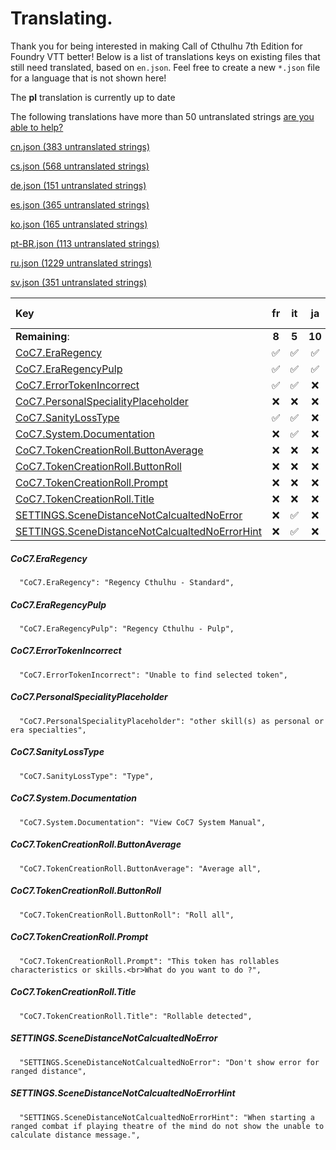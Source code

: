 # Translating.

Thank you for being interested in making Call of Cthulhu 7th Edition for Foundry VTT better! Below is a list of translations keys on existing files that still need translated, based on `en.json`. Feel free to create a new `*.json` file for a language that is not shown here!

The **pl** translation is currently up to date

The following translations have more than 50 untranslated strings [are you able to help?](./ABANDONED.md)

[cn.json (383 untranslated strings)](./ABANDONED.md#cnjson)

[cs.json (568 untranslated strings)](./ABANDONED.md#csjson)

[de.json (151 untranslated strings)](./ABANDONED.md#dejson)

[es.json (365 untranslated strings)](./ABANDONED.md#esjson)

[ko.json (165 untranslated strings)](./ABANDONED.md#kojson)

[pt-BR.json (113 untranslated strings)](./ABANDONED.md#ptbrjson)

[ru.json (1229 untranslated strings)](./ABANDONED.md#rujson)

[sv.json (351 untranslated strings)](./ABANDONED.md#svjson)



|Key|fr|it|ja|zh-TW|
|:---|:---:|:---:|:---:|:---:|
|**Remaining**:|**8**|**5**|**10**|**12**|
|[CoC7.EraRegency](#coc7eraregency)|&#9989;|&#9989;|&#9989;|&#x274C;|
|[CoC7.EraRegencyPulp](#coc7eraregencypulp)|&#9989;|&#9989;|&#9989;|&#x274C;|
|[CoC7.ErrorTokenIncorrect](#coc7errortokenincorrect)|&#9989;|&#9989;|&#x274C;|&#x274C;|
|[CoC7.PersonalSpecialityPlaceholder](#coc7personalspecialityplaceholder)|&#x274C;|&#x274C;|&#x274C;|&#x274C;|
|[CoC7.SanityLossType](#coc7sanitylosstype)|&#9989;|&#9989;|&#x274C;|&#x274C;|
|[CoC7.System.Documentation](#coc7systemdocumentation)|&#x274C;|&#9989;|&#x274C;|&#x274C;|
|[CoC7.TokenCreationRoll.ButtonAverage](#coc7tokencreationrollbuttonaverage)|&#x274C;|&#x274C;|&#x274C;|&#x274C;|
|[CoC7.TokenCreationRoll.ButtonRoll](#coc7tokencreationrollbuttonroll)|&#x274C;|&#x274C;|&#x274C;|&#x274C;|
|[CoC7.TokenCreationRoll.Prompt](#coc7tokencreationrollprompt)|&#x274C;|&#x274C;|&#x274C;|&#x274C;|
|[CoC7.TokenCreationRoll.Title](#coc7tokencreationrolltitle)|&#x274C;|&#x274C;|&#x274C;|&#x274C;|
|[SETTINGS.SceneDistanceNotCalcualtedNoError](#settingsscenedistancenotcalcualtednoerror)|&#x274C;|&#9989;|&#x274C;|&#x274C;|
|[SETTINGS.SceneDistanceNotCalcualtedNoErrorHint](#settingsscenedistancenotcalcualtednoerrorhint)|&#x274C;|&#9989;|&#x274C;|&#x274C;|
##### CoC7.EraRegency
```  "CoC7.EraRegency": "Regency Cthulhu - Standard",```
##### CoC7.EraRegencyPulp
```  "CoC7.EraRegencyPulp": "Regency Cthulhu - Pulp",```
##### CoC7.ErrorTokenIncorrect
```  "CoC7.ErrorTokenIncorrect": "Unable to find selected token",```
##### CoC7.PersonalSpecialityPlaceholder
```  "CoC7.PersonalSpecialityPlaceholder": "other skill(s) as personal or era specialties",```
##### CoC7.SanityLossType
```  "CoC7.SanityLossType": "Type",```
##### CoC7.System.Documentation
```  "CoC7.System.Documentation": "View CoC7 System Manual",```
##### CoC7.TokenCreationRoll.ButtonAverage
```  "CoC7.TokenCreationRoll.ButtonAverage": "Average all",```
##### CoC7.TokenCreationRoll.ButtonRoll
```  "CoC7.TokenCreationRoll.ButtonRoll": "Roll all",```
##### CoC7.TokenCreationRoll.Prompt
```  "CoC7.TokenCreationRoll.Prompt": "This token has rollables characteristics or skills.<br>What do you want to do ?",```
##### CoC7.TokenCreationRoll.Title
```  "CoC7.TokenCreationRoll.Title": "Rollable detected",```
##### SETTINGS.SceneDistanceNotCalcualtedNoError
```  "SETTINGS.SceneDistanceNotCalcualtedNoError": "Don't show error for ranged distance",```
##### SETTINGS.SceneDistanceNotCalcualtedNoErrorHint
```  "SETTINGS.SceneDistanceNotCalcualtedNoErrorHint": "When starting a ranged combat if playing theatre of the mind do not show the unable to calculate distance message.",```
